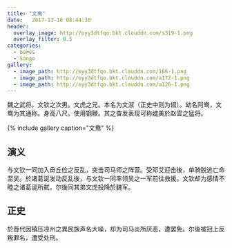```yaml
---
title: "文鸯"
date:   2017-11-16 08:44:30
header:
  overlay_image: http://oyy3dtfqo.bkt.clouddn.com/s319-1.png
  overlay_filter: 0.5
categories:
  - Games
  - Sango
gallery:
  - image_path: http://oyy3dtfqo.bkt.clouddn.com/166-1.png
  - image_path: http://oyy3dtfqo.bkt.clouddn.com/a172-1.png
  - image_path: http://oyy3dtfqo.bkt.clouddn.com/a126-1.png
---
```


魏之武将。文钦之次男。文虎之兄。本名为文淑（正史中则为俶）。幼名阿鸯，文鸯为其通称。身高八尺。使用钢鞭。其之奋发表现可称媲美於赵雲之猛将。

{% include gallery caption="文鸯" %}

## 演义

与文钦一同加入毌丘俭之反乱，突击司马师之阵营。受邓艾迎击後，单骑脱逃亡命至吴。於诸葛诞发动反乱後，与文钦一同率领吴之一军前往救援。文钦却为感情不睦之诸葛诞所弑，尔後同其弟文虎投降於魏军。

## 正史

於晋代因镇压凉州之異民族声名大噪，却为司马炎所厌恶，遭罢免。尔後被冠上反叛罪名，遭受处刑。